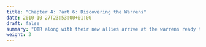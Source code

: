 ```yaml
---
title: "Chapter 4: Part 6: Discovering the Warrens"
date: 2010-10-27T23:53:00+01:00
draft: false
summary: "OTR along with their new allies arrive at the warrens ready to trade"
weight: 3
---
```


